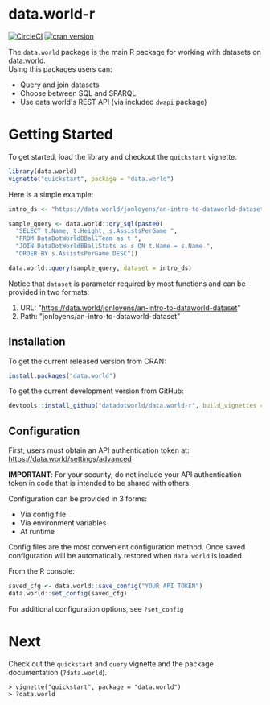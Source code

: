 # data.world-r

[![CircleCI](https://circleci.com/gh/datadotworld/data.world-r.svg?style=svg)](https://circleci.com/gh/datadotworld/data.world-r)
[![cran version](https://www.r-pkg.org/badges/version/data.world)](https://cran.r-project.org/package=data.world) 

The `data.world` package is the main R package for working with datasets 
on [data.world](https://data.world).  
Using this packages users can:

* Query and join datasets
* Choose between SQL and SPARQL
* Use data.world's REST API (via included `dwapi` package)

# Getting Started

To get started, load the library and checkout the `quickstart` vignette.
```R
library(data.world)
vignette("quickstart", package = "data.world")
```

Here is a simple example:
```R
intro_ds <- "https://data.world/jonloyens/an-intro-to-dataworld-dataset"

sample_query <- data.world::qry_sql(paste0(
  "SELECT t.Name, t.Height, s.AssistsPerGame ",
  "FROM DataDotWorldBBallTeam as t ",
  "JOIN DataDotWorldBBallStats as s ON t.Name = s.Name ",
  "ORDER BY s.AssistsPerGame DESC"))

data.world::query(sample_query, dataset = intro_ds)
```

Notice that `dataset` is parameter required by most functions and can be provided in two formats:

1. URL: "https://data.world/jonloyens/an-intro-to-dataworld-dataset"
2. Path: "jonloyens/an-intro-to-dataworld-dataset"

## Installation

To get the current released version from CRAN:

```R
install.packages("data.world")
```

To get the current development version from GitHub:
```R
devtools::install_github("datadotworld/data.world-r", build_vignettes = TRUE)
```

## Configuration

First, users must obtain an API authentication token at: https://data.world/settings/advanced

**IMPORTANT**: For your security, do not include your API authentication token in code that
is intended to be shared with others.

Configuration can be provided in 3 forms:

* Via config file
* Via environment variables
* At runtime

Config files are the most convenient configuration method. Once saved
configuration will be automatically restored when `data.world` is loaded.

From the R console:
```R
saved_cfg <- data.world::save_config("YOUR API TOKEN")
data.world::set_config(saved_cfg)
```

For additional configuration options, see `?set_config`

# Next

Check out the `quickstart` and `query` vignette and the package documentation (`?data.world`).
```
> vignette("quickstart", package = "data.world")
> ?data.world
```

